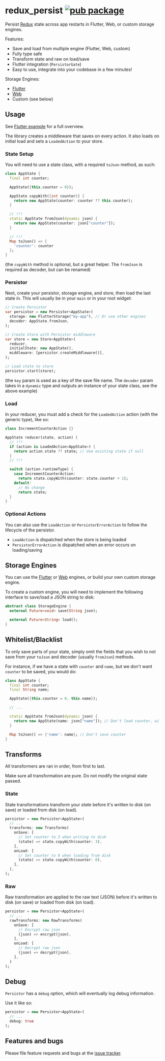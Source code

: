 # redux_persist [![pub package](https://img.shields.io/pub/v/redux_persist.svg)](https://pub.dartlang.org/packages/redux_persist)

Persist [Redux](https://pub.dartlang.org/packages/redux) state across app restarts in Flutter, Web, or custom storage engines.

Features:

* Save and load from multiple engine (Flutter, Web, custom)
* Fully type safe
* Transform state and raw on load/save
* Flutter integration (`PersistorGate`)
* Easy to use, integrate into your codebase in a few minutes!

Storage Engines:

* [Flutter](https://pub.dartlang.org/packages/redux_persist_flutter)
* [Web](https://pub.dartlang.org/packages/redux_persist_web)
* Custom (see below)

## Usage

See [Flutter example](https://github.com/Cretezy/redux_persist/tree/master/packages/redux_persist_flutter/example) for a full overview.

The library creates a middleware that saves on every action.
It also loads on initial load and sets a `LoadedAction` to your store.

### State Setup

You will need to use a state class, with a required `toJson` method, as such:

```dart
class AppState {
  final int counter;

  AppState({this.counter = 0});

  AppState copyWith({int counter}) {
    return new AppState(counter: counter ?? this.counter);
  }

  // !!!
  static AppState fromJson(dynamic json) {
    return new AppState(counter: json["counter"]);
  }

  // !!!
  Map toJson() => {
    'counter': counter
  };
}
```

(the `copyWith` method is optional, but a great helper.
The `fromJson` is required as decoder, but can be renamed)

### Persistor

Next, create your persistor, storage engine,
and store, then load the last state in.
This will usually be in your `main` or in your root widget:

```dart
// Create Persistor
var persistor = new Persistor<AppState>(
  storage: new FlutterStorage("my-app"), // Or use other engines
  decoder: AppState.fromJson,
);

// Create Store with Persistor middleware
var store = new Store<AppState>(
  reducer,
  initialState: new AppState(),
  middleware: [persistor.createMiddleware()],
);

// Load state to store
persistor.start(store);
```

(the `key` param is used as a key of the save file name.
The `decoder` param takes in a `dynamic` type and outputs
an instance of your state class, see the above example)

### Load

In your reducer, you must add a check for the
`LoadedAction` action (with the generic type), like so:

```dart
class IncrementCounterAction {}

AppState reducer(state, action) {
  // !!!
  if (action is LoadedAction<AppState>) {
    return action.state ?? state; // Use existing state if null
  }
  // !!!

  switch (action.runtimeType) {
    case IncrementCounterAction:
      return state.copyWith(counter: state.counter + 1);
    default:
      // No change
      return state;
  }
}
```

### Optional Actions

You can also use the `LoadAction` or `PersistorErrorAction` to follow the lifecycle of the persistor.

* `LoadAction` is dispatched when the store is being loaded
* `PersistorErrorAction` is dispatched when an error occurs on loading/saving

## Storage Engines

You can use the [Flutter](https://pub.dartlang.org/packages/redux_persist_flutter)
or [Web](https://pub.dartlang.org/packages/redux_persist_web) engines,
or build your own custom storage engine.

To create a custom engine, you will need to implement the following interface
to save/load a JSON string to disk:

```dart
abstract class StorageEngine {
  external Future<void> save(String json);

  external Future<String> load();
}
```

## Whitelist/Blacklist

To only save parts of your state,
simply omit the fields that you wish to not save
from your `toJson` and decoder (usually `fromJson`) methods.

For instance, if we have a state with `counter` and `name`,
but we don't want `counter` to be saved, you would do:

```dart
class AppState {
  final int counter;
  final String name;

  AppState({this.counter = 0, this.name});

  // ...

  static AppState fromJson(dynamic json) {
    return new AppState(name: json["name"]); // Don't load counter, will use default of 0
  }

  Map toJson() => {'name': name}; // Don't save counter
}
```

## Transforms

All transformers are ran in order, from first to last.

Make sure all transformation are pure. Do not modify the original state passed.

### State

State transformations transform your *state*
before it's written to disk (on save) or loaded from disk (on load).

```dart
persistor = new Persistor<AppState>(
  // ...
  transforms: new Transforms(
    onSave: [
      // Set counter to 3 when writing to disk
      (state) => state.copyWith(counter: 3),
    ],
    onLoad: [
      // Set counter to 0 when loading from disk
      (state) => state.copyWith(counter: 0),
    ],
  ),
);
```

### Raw

Raw transformation are applied to the raw text (JSON)
before it's written to disk (on save) or loaded from disk (on load).

```dart
persistor = new Persistor<AppState>(
  // ...
  rawTransforms: new RawTransforms(
    onSave: [
      // Encrypt raw json
      (json) => encrypt(json),
    ],
    onLoad: [
      // Decrypt raw json
      (json) => decrypt(json),
    ],
  )
);
```

## Debug

`Persistor` has a `debug` option, which will eventually log debug information.

Use it like so:

```dart
persistor = new Persistor<AppState>(
  // ...
  debug: true
);
```

## Features and bugs

Please file feature requests and bugs at the
[issue tracker](https://github.com/Cretezy/redux_persist/issues).

